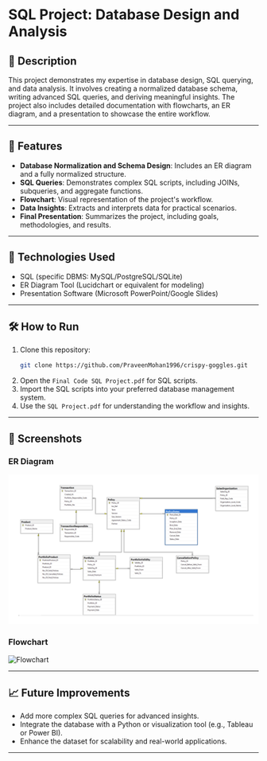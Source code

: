 # **SQL Project: Database Design and Analysis**

## **📖 Description**
This project demonstrates my expertise in database design, SQL querying, and data analysis. It involves creating a normalized database schema, writing advanced SQL queries, and deriving meaningful insights. The project also includes detailed documentation with flowcharts, an ER diagram, and a presentation to showcase the entire workflow.

---

## **🔑 Features**
- **Database Normalization and Schema Design**: Includes an ER diagram and a fully normalized structure.
- **SQL Queries**: Demonstrates complex SQL scripts, including JOINs, subqueries, and aggregate functions.
- **Flowchart**: Visual representation of the project's workflow.
- **Data Insights**: Extracts and interprets data for practical scenarios.
- **Final Presentation**: Summarizes the project, including goals, methodologies, and results.

---

## **🚀 Technologies Used**
- SQL (specific DBMS: MySQL/PostgreSQL/SQLite)
- ER Diagram Tool (Lucidchart or equivalent for modeling)
- Presentation Software (Microsoft PowerPoint/Google Slides)

---

## **🛠️ How to Run**
1. Clone this repository:
   ```bash
   git clone https://github.com/PraveenMohan1996/crispy-goggles.git
   ```
2. Open the `Final Code SQL Project.pdf` for SQL scripts.
3. Import the SQL scripts into your preferred database management system.
4. Use the `SQL Project.pdf` for understanding the workflow and insights.

---

## **📸 Screenshots**
### **ER Diagram**
![ER Diagram](./Screenshot%202024-11-10%20at%2022.27.36.png)

### **Flowchart**
![Flowchart](./assets/Flowchart.png)

---

## **📈 Future Improvements**
- Add more complex SQL queries for advanced insights.
- Integrate the database with a Python or visualization tool (e.g., Tableau or Power BI).
- Enhance the dataset for scalability and real-world applications.

---
